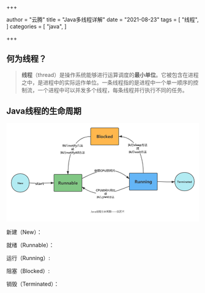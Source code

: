 +++

author = "云腾"
title = "Java多线程详解"
date = "2021-08-23"
tags = [
    "线程",
]
categories = [
    "java",
]

+++

## 何为线程？

> **线程**（thread）是操作系统能够进行运算调度的**最小单位**。它被包含在进程之中，是进程中的实际运作单位。一条线程指的是进程中一个单一顺序的控制流，一个进程中可以并发多个线程，每条线程并行执行不同的任务。

## Java线程的生命周期

![Java线程的生命周期](threadLifeCycle.png)

新建（New）：

就绪（Runnable）：

运行（Running）:

阻塞（Blocked）:

销毁（Terminated）：
